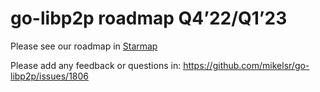 # go-libp2p roadmap Q4’22/Q1’23

Please see our roadmap in [Starmap](https://starmap.site/roadmap/github.com/mikelsr/go-libp2p/issues/1806#simple)

Please add any feedback or questions in: https://github.com/mikelsr/go-libp2p/issues/1806